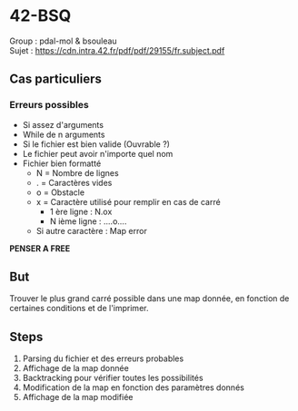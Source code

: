 # 42-BSQ

Group : pdal-mol & bsouleau  
Sujet : https://cdn.intra.42.fr/pdf/pdf/29155/fr.subject.pdf

## Cas particuliers

### Erreurs possibles
- Si assez d'arguments  
- While de n arguments  
- Si le fichier est bien valide (Ouvrable ?)  
-  Le fichier peut avoir n'importe quel nom  
- Fichier bien formatté  
	- N = Nombre de lignes  
	- . = Caractères vides  
	- o = Obstacle  
	- x = Caractère utilisé pour remplir en cas de carré  
		- 1 ère ligne : N.ox  
		- N ième ligne : ....o....  
	- Si autre caractère : Map error  

**PENSER A FREE**

## But

Trouver le plus grand carré possible dans une map donnée, en fonction de certaines conditions et de l'imprimer.

## Steps

1. Parsing du fichier et des erreurs probables
2. Affichage de la map donnée
3. Backtracking pour vérifier toutes les possibilités
4. Modification de la map en fonction des paramètres donnés
5. Affichage de la map modifiée